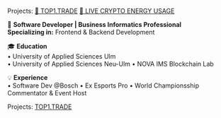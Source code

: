 Projects:
[🥇 TOP1.TRADE](https://www.top1.trade)
[🪫 LIVE CRYPTO ENERGY USAGE](https://crypto-energy-usage.vercel.app/)

💼 **Software Developer | Business Informatics Professional**  
**Specializing in:** Frontend & Backend Development

🎓 **Education**  
• University of Applied Sciences Ulm  
• University of Applied Sciences Neu-Ulm 
• NOVA IMS Blockchain Lab

💡 **Experience**  
• Software Dev @Bosch
• Ex Esports Pro 
• World Championsship Commentator & Event Host

Projects:
[TOP1.TRADE](https://www.top1.trade)

